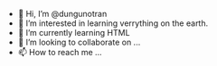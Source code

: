 - 👋 Hi, I’m @dungunotran
- 👀 I’m interested in learning verrything on the earth.
- 🌱 I’m currently learning HTML
- 💞️ I’m looking to collaborate on ...
- 📫 How to reach me ...

<!---
dungunotran/dungunotran is a ✨ special ✨ repository because its `README.md` (this file) appears on your GitHub profile.
You can click the Preview link to take a look at your changes.
--->
